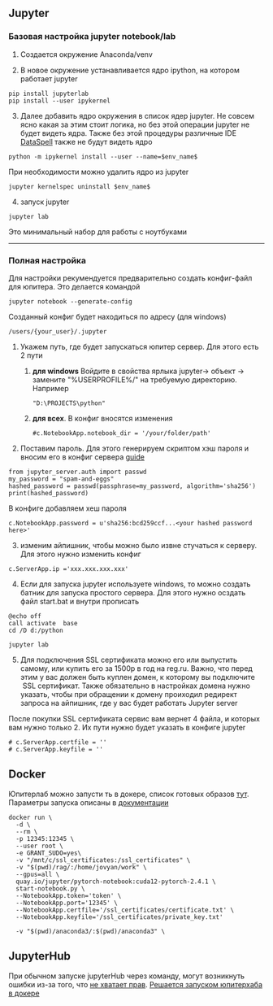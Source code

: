## Jupyter

### Базовая настройка jupyter notebook/lab

1) Создается окружение Anaconda/venv

2) В новое окружение устанавливается ядро ipython, на котором работает jupyter
~~~
pip install jupyterlab
pip install --user ipykernel
~~~

3) Далее добавить ядро окружения в список ядер jupyter. Не совсем ясно какая за этим стоит логика, но без этой операции jupyter не будет видеть ядра. Также без этой процедуры различные IDE [DataSpell](https://www.jetbrains.com/ru-ru/dataspell/) также не будут видеть ядро
   
~~~
python -m ipykernel install --user --name=$env_name$
~~~

При необходимости можно удалить ядро из jupyter
~~~
jupyter kernelspec uninstall $env_name$
~~~

4) запуск jupyter 

~~~
jupyter lab
~~~

Это минимальный набор для работы с ноутбуками

-----------

### Полная настройка

Для настройки рекумендуется предварительно создать конфиг-файл для юпитера. Это делается командой

~~~
jupyter notebook --generate-config
~~~

Созданный конфиг будет находиться по адресу (для windows)

~~~
/users/{your_user}/.jupyter
~~~

1) Укажем путь, где будет запускаться юпитер сервер. Для этого есть 2 пути
   1) **для windows** Войдите в свойства ярлыка jupyter-> объект -> замените "%USERPROFILE%/" на требуемую директорию. Например
      ~~~
      "D:\PROJECTS\python"
      ~~~

   2) **для всех**. В конфиг вносятся изменения
      ~~~
      #c.NotebookApp.notebook_dir = '/your/folder/path'
      ~~~

2) Поставим пароль. Для этого генерируем скриптом хэш пароля и вносим его в конфиг сервера [guide](https://stackoverflow.com/questions/66063686/set-jupyter-lab-password-encrypted-with-sha-256)

~~~
from jupyter_server.auth import passwd
my_password = "spam-and-eggs"
hashed_password = passwd(passphrase=my_password, algorithm='sha256')
print(hashed_password)
~~~

В конфиге добавляем хеш пароля

~~~
c.NotebookApp.password = u'sha256:bcd259ccf...<your hashed password here>'
~~~

3) изменим айпишник, чтобы можно было извне стучаться к серверу. Для этого нужно изменить конфиг

~~~
c.ServerApp.ip ='xxx.xxx.xxx.xxx'
~~~

4) Если для запуска jupyter используете windows, то можно создать батник для запуска простого сервера. Для этого нужно осздать файл start.bat и внутри прописать

~~~
@echo off
call activate  base
cd /D d:/python

jupyter lab
~~~

5) Для подключения SSL сертификата можно его или выпустить самому, или купить его за 1500р в год на reg.ru. Важно, что перед этим у вас должен быть куплен домен, к которому вы подключите  SSL сертификат. Также обязательно в настройках домена нужно указать, чтобы при обращении к домену проиходил редирект запроса на айпишник, где у вас будет работать Jupyter server

После покупки SSL сертификата сервис вам вернет 4 файла, и которых вам нужно только 2. Их пути нужно будет указать в конфиге jupyter

~~~
# c.ServerApp.certfile = ''
# c.ServerApp.keyfile = ''
~~~

Docker
-----

Юпитерлаб можно запусти ть в докере, список готовых образов [тут](https://quay.io/organization/jupyter). Параметры запуска описаны в [документации](https://jupyter-docker-stacks.readthedocs.io/en/latest/using/common.html)

~~~
docker run \
  -d \
  --rm \
  -p 12345:12345 \
  --user root \
  -e GRANT_SUDO=yes\
  -v "/mnt/c/ssl_certificates:/ssl_certificates" \
  -v "$(pwd)/rag/:/home/jovyan/work" \
  --gpus=all \
  quay.io/jupyter/pytorch-notebook:cuda12-pytorch-2.4.1 \
  start-notebook.py \
  --NotebookApp.token='token' \
  --NotebookApp.port='12345' \
  --NotebookApp.certfile='/ssl_certificates/certificate.txt' \
  --NotebookApp.keyfile='/ssl_certificates/private_key.txt'

  -v "$(pwd)/anaconda3/:$(pwd)/anaconda3" \
~~~

JupyterHub
---------

При обычном запуске jupyterHub через команду, могут возникнуть ошибки из-за того, что [не хватает прав](https://discourse.jupyter.org/t/starting-server-for-non-default-users-in-jupyterhub-500-internal-server-error/21518). [Решается запуском юпитерхаба в докере](https://discourse.jupyter.org/t/starting-server-for-non-default-users-in-jupyterhub-500-internal-server-error/21518) 
